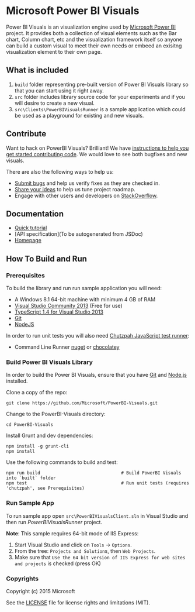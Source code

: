 # Microsoft Power BI Visuals
Power BI Visuals is an visualization engine used by [Microsoft Power BI](https://powerbi.microsoft.com/) project. It provides both a collection of visual elements such as the Bar chart, Column chart, etc and the visualization framework itself so anyone can build a custom visual to meet their own needs or embeed an exisitng visualization element to their own page.

## What is included

1. `build` folder representing pre-built version of Power BI Visuals library so that you can start using it right away.
2. `src` folder includes library source code for your experiments and if you will desire to create a new visual.
3. `src\Clients\PowerBIVisualsRunner` is a sample application which could be used as a playground for existing and new visuals.

## Contribute

Want to hack on PowerBI Visuals? Brilliant! We have [instructions to help you get started contributing code](/Contribute.md).
We would love to see both bugfixes and new visuals.

There are also the following ways to help us:
* [Submit bugs](https://github.com/Microsoft/PowerBI-Visuals/issues) and help us verify fixes as they are checked in.
* [Share your ideas](https://github.com/Microsoft/PowerBI-Visuals/issues) to help us tune project roadmap.
* Engage with other users and developers on [StackOverflow](http://stackoverflow.com/questions/tagged/powerbi?sort=newest). 

## Documentation

*  [Quick tutorial](/GettingStarted.md)
*  [API specification](To be autogenerated from JSDoc)
*  [Homepage](https://powerbi.microsoft.com/)


## How To Build and Run

### Prerequisites

To build the library and run run sample application you will need:

- A Windows 8.1 64-bit machine with minimum 4 GB of RAM
- [Visual Studio Community 2013](https://www.visualstudio.com/en-us/news/vs2013-community-vs.aspx) (Free for use)
- [TypeScript 1.4 for Visual Studio 2013](https://visualstudiogallery.msdn.microsoft.com/2d42d8dc-e085-45eb-a30b-3f7d50d55304)
- [Git](http://git-scm.com/book/en/v2/Getting-Started-Installing-Git)
- [NodeJS](https://nodejs.org/download/)

In order to run unit tests you will also need [Chutzpah JavaScript test runner](https://github.com/mmanela/chutzpah):
- Command Line Runner [nuget](https://www.nuget.org/packages/Chutzpah) or [chocolatey](http://chocolatey.org/packages/chutzpah)


### Build Power BI Visuals Library

In order to build the Power BI Visuals, ensure that you have [Git](http://git-scm.com/downloads) and [Node.js](http://nodejs.org/) installed.

Clone a copy of the repo:

```
git clone https://github.com/Microsoft/PowerBI-Visuals.git
```

Change to the PowerBI-Visuals directory:

```
cd PowerBI-Visuals
```

Install Grunt and dev dependencies:

```
npm install -g grunt-cli
npm install
```

Use the following commands to build and test:
```
npm run build                               # Build PowerBI Visuals into `built` folder
npm test                                    # Run unit tests (requires 'chutzpah', see Prerequisites)
```

### Run Sample App

To run sample app open `src\PowerBIVisualsClient.sln` in Visual Studio and then run *PowerBIVisualsRunner* project.

__Note__: This sample requires 64-bit mode of IIS Express:

1. Start Visual Studio and click on `Tools` -> `Options`.
2. From the tree: `Projects and Solution`s, then `Web Projects`.
3. Make sure that `Use the 64 bit version of IIS Express for web sites and projects` is checked (press OK)

### Copyrights

Copyright (c) 2015 Microsoft

See the [LICENSE](/LICENSE) file for license rights and limitations (MIT).
